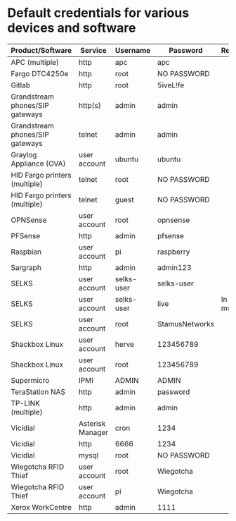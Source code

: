 # Default credentials for various devices and software

Product/Software | Service | Username | Password | Remarks
---------------- | ------- | -------- | -------- | -------
APC (multiple)  | http | apc | apc |
Fargo DTC4250e | http | root | NO PASSWORD |
Gitlab | http | root | 5iveL!fe |
Grandstream phones/SIP gateways | http(s) | admin | admin |
Grandstream phones/SIP gateways | telnet | admin | admin | 
Graylog Appliance (OVA) | user account | ubuntu | ubuntu |
HID Fargo printers (multiple) | telnet | root | NO PASSWORD |
HID Fargo printers (multiple) | telnet | guest | NO PASSWORD |
OPNSense | user account | root | opnsense |
PFSense | http | admin | pfsense |
Raspbian | user account | pi | raspberry |
Sargraph | http | admin | admin123 |
SELKS | user account | selks-user | selks-user |
SELKS | user account | selks-user | live | In "live mode"
SELKS | user account | root | StamusNetworks |
Shackbox Linux | user account | herve | 123456789 |
Shackbox Linux | user account | root | 123456789 |
Supermicro | IPMI | ADMIN | ADMIN |
TeraStation NAS | http | admin | password |
TP-LINK (multiple) | http | admin | admin |
Vicidial | Asterisk Manager | cron | 1234 |
Vicidial | http | 6666 | 1234 |
Vicidial | mysql | root | NO PASSWORD |
Wiegotcha RFID Thief | user account | root | Wiegotcha |
Wiegotcha RFID Thief | user account | pi | Wiegotcha |
Xerox WorkCentre | http | admin | 1111 |
